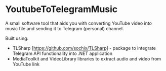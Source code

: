 # YoutubeToTelegramMusic

A small software tool that aids you with converting YouTube video into music file and sending it to Telegram (personal) channel.

Built using:
- TLSharp [https://github.com/sochix/TLSharp] - package to integrate Telegram API functionality into .NET application
- MediaToolkit and VideoLibrary libraries to extract audio and video from YouTube link 

